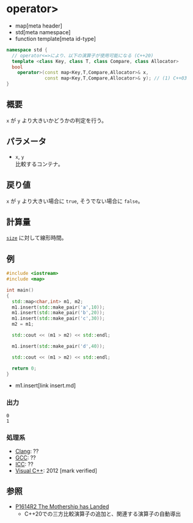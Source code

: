 # operator>
* map[meta header]
* std[meta namespace]
* function template[meta id-type]

```cpp
namespace std {
  // operator<=>により、以下の演算子が使用可能になる (C++20)
  template <class Key, class T, class Compare, class Allocator>
  bool
    operator>(const map<Key,T,Compare,Allocator>& x,
              const map<Key,T,Compare,Allocator>& y); // (1) C++03
}
```

## 概要
`x` が `y` より大きいかどうかの判定を行う。


## パラメータ
- `x`, `y`<br/>
比較するコンテナ。


## 戻り値
`x` が `y` より大きい場合に `true`, そうでない場合に `false`。


## 計算量
[`size`](size.md) に対して線形時間。


## 例
```cpp example
#include <iostream>
#include <map>

int main()
{
  std::map<char,int> m1, m2;
  m1.insert(std::make_pair('a',10));
  m1.insert(std::make_pair('b',20));
  m1.insert(std::make_pair('c',30));
  m2 = m1;

  std::cout << (m1 > m2) << std::endl;

  m1.insert(std::make_pair('d',40));

  std::cout << (m1 > m2) << std::endl;

  return 0;
}
```
* m1.insert[link insert.md]

### 出力
```
0
1
```


### 処理系
- [Clang](/implementation.md#clang): ??
- [GCC](/implementation.md#gcc): ??
- [ICC](/implementation.md#icc): ??
- [Visual C++](/implementation.md#visual_cpp): 2012 [mark verified]


## 参照
- [P1614R2 The Mothership has Landed](https://www.open-std.org/jtc1/sc22/wg21/docs/papers/2019/p1614r2.html)
    - C++20での三方比較演算子の追加と、関連する演算子の自動導出
